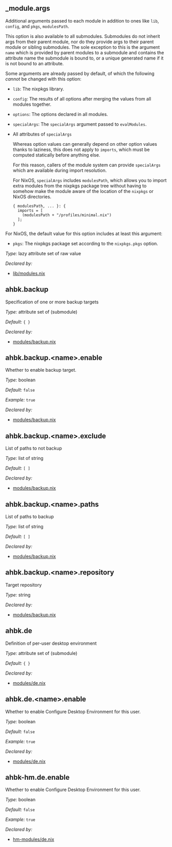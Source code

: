## _module\.args

Additional arguments passed to each module in addition to ones
like ` lib `, ` config `,
and ` pkgs `, ` modulesPath `\.

This option is also available to all submodules\. Submodules do not
inherit args from their parent module, nor do they provide args to
their parent module or sibling submodules\. The sole exception to
this is the argument ` name ` which is provided by
parent modules to a submodule and contains the attribute name
the submodule is bound to, or a unique generated name if it is
not bound to an attribute\.

Some arguments are already passed by default, of which the
following *cannot* be changed with this option:

 - ` lib `: The nixpkgs library\.

 - ` config `: The results of all options after merging the values from all modules together\.

 - ` options `: The options declared in all modules\.

 - ` specialArgs `: The ` specialArgs ` argument passed to ` evalModules `\.

 - All attributes of ` specialArgs `
   
   Whereas option values can generally depend on other option values
   thanks to laziness, this does not apply to ` imports `, which
   must be computed statically before anything else\.
   
   For this reason, callers of the module system can provide ` specialArgs `
   which are available during import resolution\.
   
   For NixOS, ` specialArgs ` includes
   ` modulesPath `, which allows you to import
   extra modules from the nixpkgs package tree without having to
   somehow make the module aware of the location of the
   ` nixpkgs ` or NixOS directories\.
   
   ```
   { modulesPath, ... }: {
     imports = [
       (modulesPath + "/profiles/minimal.nix")
     ];
   }
   ```

For NixOS, the default value for this option includes at least this argument:

 - ` pkgs `: The nixpkgs package set according to
   the ` nixpkgs.pkgs ` option\.



*Type:*
lazy attribute set of raw value

*Declared by:*
 - [lib/modules\.nix](https://github.com/ahbk/my-nixos/blob/master/lib/modules.nix)



## ahbk\.backup



Specification of one or more backup targets



*Type:*
attribute set of (submodule)



*Default:*
` { } `

*Declared by:*
 - [modules/backup\.nix](https://github.com/ahbk/my-nixos/blob/master/modules/backup.nix)



## ahbk\.backup\.\<name>\.enable



Whether to enable backup target\.



*Type:*
boolean



*Default:*
` false `



*Example:*
` true `

*Declared by:*
 - [modules/backup\.nix](https://github.com/ahbk/my-nixos/blob/master/modules/backup.nix)



## ahbk\.backup\.\<name>\.exclude



List of paths to not backup



*Type:*
list of string



*Default:*
` [ ] `

*Declared by:*
 - [modules/backup\.nix](https://github.com/ahbk/my-nixos/blob/master/modules/backup.nix)



## ahbk\.backup\.\<name>\.paths



List of paths to backup



*Type:*
list of string



*Default:*
` [ ] `

*Declared by:*
 - [modules/backup\.nix](https://github.com/ahbk/my-nixos/blob/master/modules/backup.nix)



## ahbk\.backup\.\<name>\.repository



Target repository



*Type:*
string

*Declared by:*
 - [modules/backup\.nix](https://github.com/ahbk/my-nixos/blob/master/modules/backup.nix)



## ahbk\.de



Definition of per-user desktop environment



*Type:*
attribute set of (submodule)



*Default:*
` { } `

*Declared by:*
 - [modules/de\.nix](https://github.com/ahbk/my-nixos/blob/master/modules/de.nix)



## ahbk\.de\.\<name>\.enable



Whether to enable Configure Desktop Environment for this user\.



*Type:*
boolean



*Default:*
` false `



*Example:*
` true `

*Declared by:*
 - [modules/de\.nix](https://github.com/ahbk/my-nixos/blob/master/modules/de.nix)



## ahbk-hm\.de\.enable



Whether to enable Configure Desktop Environment for this user\.



*Type:*
boolean



*Default:*
` false `



*Example:*
` true `

*Declared by:*
 - [hm-modules/de\.nix](https://github.com/ahbk/my-nixos/blob/master/hm-modules/de.nix)


